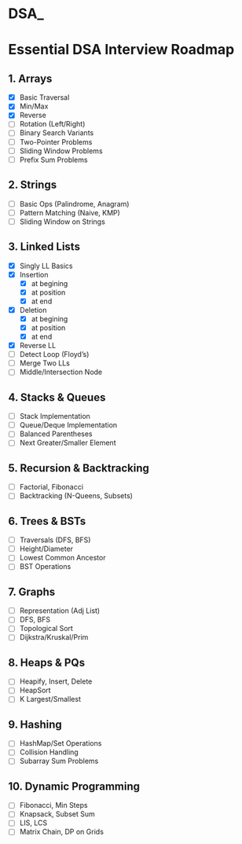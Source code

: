 # DSA_
# Essential DSA Interview Roadmap

## 1. Arrays
- [x] Basic Traversal
- [x] Min/Max
- [x] Reverse
- [ ] Rotation (Left/Right)
- [ ] Binary Search Variants
- [ ] Two-Pointer Problems
- [ ] Sliding Window Problems
- [ ] Prefix Sum Problems

## 2. Strings
- [ ] Basic Ops (Palindrome, Anagram)
- [ ] Pattern Matching (Naive, KMP)
- [ ] Sliding Window on Strings

## 3. Linked Lists
- [x] Singly LL Basics
- [x] Insertion
  - [x] at begining
  - [x] at position
  - [x] at end    
- [x] Deletion
  - [x] at begining
  - [x] at position
  - [x] at end 
- [x] Reverse LL
- [ ] Detect Loop (Floyd’s)
- [ ] Merge Two LLs
- [ ] Middle/Intersection Node

## 4. Stacks & Queues
- [ ] Stack Implementation
- [ ] Queue/Deque Implementation
- [ ] Balanced Parentheses
- [ ] Next Greater/Smaller Element

## 5. Recursion & Backtracking
- [ ] Factorial, Fibonacci
- [ ] Backtracking (N-Queens, Subsets)

## 6. Trees & BSTs
- [ ] Traversals (DFS, BFS)
- [ ] Height/Diameter
- [ ] Lowest Common Ancestor
- [ ] BST Operations

## 7. Graphs
- [ ] Representation (Adj List)
- [ ] DFS, BFS
- [ ] Topological Sort
- [ ] Dijkstra/Kruskal/Prim

## 8. Heaps & PQs
- [ ] Heapify, Insert, Delete
- [ ] HeapSort
- [ ] K Largest/Smallest

## 9. Hashing
- [ ] HashMap/Set Operations
- [ ] Collision Handling
- [ ] Subarray Sum Problems

## 10. Dynamic Programming
- [ ] Fibonacci, Min Steps
- [ ] Knapsack, Subset Sum
- [ ] LIS, LCS
- [ ] Matrix Chain, DP on Grids
